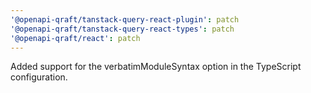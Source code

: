 ```yaml
---
'@openapi-qraft/tanstack-query-react-plugin': patch
'@openapi-qraft/tanstack-query-react-types': patch
'@openapi-qraft/react': patch
---
```


Added support for the verbatimModuleSyntax option in the TypeScript configuration.
